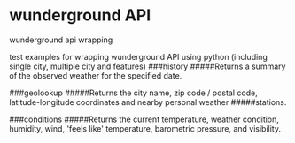 # wunderground API
wunderground api wrapping 

test examples for wrapping wunderground API using python (including single city, multiple city and features)
###history
#####Returns a summary of the observed weather for the specified date.

###geolookup
#####Returns the city name, zip code / postal code, latitude-longitude coordinates and nearby personal weather 
#####stations.

###conditions
#####Returns the current temperature, weather condition, humidity, wind, 'feels like' temperature, barometric pressure, and visibility.


